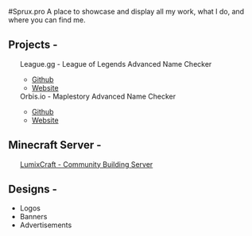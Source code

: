 #Sprux.pro
A place to showcase and display all my work, what I do, and where you can find me.

<h2> Projects - </h2>
<ul style="list-style: none;">
<li> League.gg - League of Legends Advanced Name Checker</li>
  <ul>
 <a href="https://github.com/Sprule/League.gg"> <li> Github </li> </a>
<a href="http://league.gg"><li> Website </li></a>
  </ul>
<li> Orbis.io - Maplestory Advanced Name Checker</li>
  <ul>
<a href="https://github.com/Sprule/Orbis.io"> <li> Github </li> </a>
<a href="http://Orbis.io"><li> Website </li></a>
  </ul>
</ul>

<h2> Minecraft Server - </h2>
<ul style="list-style: none;">
<a href="http://lumixcraft.enjin.com"><li> LumixCraft - Community Building Server </li></a>
</ul>

<h2> Designs - </h2>
<ul>
<li> Logos </li>
<li> Banners </li>
<li> Advertisements </li>
</ul>

